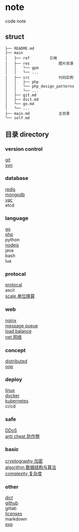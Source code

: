 # note  
code note  
  
## struct  
  
```  
├── README.md  
├── main  
│   ├── ref         引用  
│   ├── res             图片资源  
│   │   └── gpm  
│   │   └── ...  
│   ├── src             代码实例  
│   │   ├── php  
│   │   └── php_design_patterns  
│   │   └── ...  
│   ├── git.md  
│   ├── dict.md  
│   └── go.md  
│   └── ...  
├── main.md             主目录  
└── self.md  
```  
  
## 目录 directory  
  
### version control  
[ git ](main/git.md)  
[ svn ](main/svn.md)  
  
### database  
[ redis ](main/redis.md)  
[ mongodb ](main/mongodb.md)  
[ yac ](main/yac.md)  
etcd  
  
### language  
[ go ](main/go.md)  
[ php ](main/php.md)  
python  
[ nodejs ](main/nodejs.md)  
java  
bash  
lua  

### protocal
[ protocal ](main/protocal.md)  
ascii  
[ scale 单位换算 ](main/scale.md)  
  
### web  
[ nginx ](main/nginx.md)  
[ message queue ](main/mq.md)  
[ load balance ](main/load_balance.md)  
[ net 网络 ](main/net.md)  

### concept
[ distributed ](main/distributed.md)  
[ oop ](main/oop.md)  
  
### deploy  
[ linux ](main/linux.md)  
[ docker ](main/docker.md)  
[ kubernetes ](main/k8s.md)  
ci/cd  
  
### safe  
[ DDoS ](main/ddos.md)  
[ anti cheat 防作弊 ](main/anti_cheat.md)  

### basic  
[ cryptography 加密 ](main/cryptography.md)  
[ algorithm 数据结构与算法 ](main/algorithm.md)  
[ complexity 复杂度 ](main/complexity.md)  
  
### other  
[ dict ](main/dict.md)  
[ github ](main/github.md)  
gitlab  
[ licenses ](main/licenses.md)  
markdown  
[ exp ](main/exp.md)  